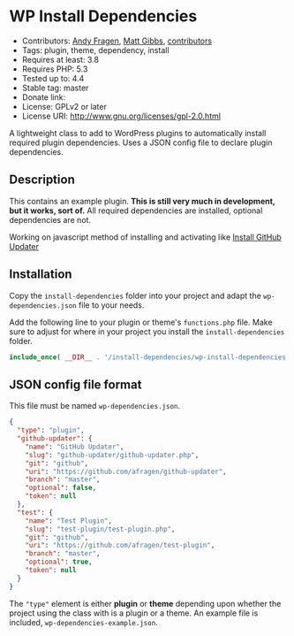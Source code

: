 # WP Install Dependencies
* Contributors: [Andy Fragen](https://github.com/afragen), [Matt Gibbs](https://github.com/mgibbs189), [contributors](https://github.com/afragen/github-updater/graphs/contributors)
* Tags: plugin, theme, dependency, install
* Requires at least: 3.8
* Requires PHP: 5.3
* Tested up to: 4.4
* Stable tag: master
* Donate link: 
* License: GPLv2 or later
* License URI: http://www.gnu.org/licenses/gpl-2.0.html

A lightweight class to add to WordPress plugins to automatically install required plugin dependencies. Uses a JSON config file to declare plugin dependencies.

## Description

This contains an example plugin. **This is still very much in development, but it works, sort of.** All required dependencies are installed, optional dependencies are not.

Working on javascript method of installing and activating like [Install GitHub Updater](https://github.com/mgibbs189/install-github-updater)

## Installation

Copy the `install-dependencies` folder into your project and adapt the `wp-dependencies.json` file to your needs.

Add the following line to your plugin or theme's `functions.php` file. Make sure to adjust for where in your project you install the `install-dependencies` folder.

```php
include_once( __DIR__ . '/install-dependencies/wp-install-dependencies.php' );
```

## JSON config file format

This file must be named `wp-dependencies.json`.

```json
{
  "type": "plugin",
  "github-updater": {
    "name": "GitHub Updater",
    "slug": "github-updater/github-updater.php",
    "git": "github",
    "uri": "https://github.com/afragen/github-updater",
    "branch": "master",
    "optional": false,
    "token": null
  },
  "test": {
    "name": "Test Plugin",
    "slug": "test-plugin/test-plugin.php",
    "git": "github",
    "uri": "https://github.com/afragen/test-plugin",
    "branch": "master",
    "optional": true,
    "token": null
  }
}
```
The `"type"` element is either **plugin** or **theme** depending upon whether the project using the class with is a plugin or a theme. An example file is included, `wp-dependencies-example.json`.
